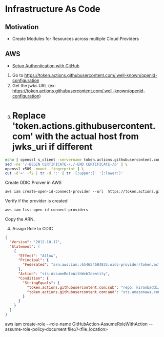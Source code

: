 # Infrastructure As Code

## Motivation

- Create Modules for Resources across multiple Cloud Providers

## AWS

- [Setup Authentication with GitHub](https://aws.amazon.com/blogs/security/use-iam-roles-to-connect-github-actions-to-actions-in-aws/)

1. Go to https://token.actions.githubusercontent.com/.well-known/openid-configuration
2. Get the jwks URL (ex: https://token.actions.githubusercontent.com/.well-known/openid-configuration)
3. # Replace 'token.actions.githubusercontent.com' with the actual host from jwks_uri if different

```bash
echo | openssl s_client -servername token.actions.githubusercontent.com -showcerts -connect token.actions.githubusercontent.com:443 2>&1 | \
sed -ne '/-BEGIN CERTIFICATE-/,/-END CERTIFICATE-/p' | \
openssl x509 -noout -fingerprint | \
cut -d'=' -f2 | tr -d ':' | tr '[:upper:]' '[:lower:]'
```

Create ODIC Proiver in AWS

```bash
aws iam create-open-id-connect-provider ‐‐url  https://token.actions.githubusercontent.com ‐‐thumbprint-list "7560d6f40fa55195f740ee2b1b7c0b4836cbe103" ‐‐client-id-list 'sts.amazonaws.com'

```

Verify if the provider is created

```bash
aws iam list-open-id-connect-providers
```

Copy the ARN.

4. Assign Role to ODIC

```json
{
  "Version": "2012-10-17",
  "Statement": [
    {
      "Effect": "Allow",
      "Principal": {
        "Federated": "arn:aws:iam::654654584835:oidc-provider/token.actions.githubusercontent.com"
      },
      "Action": "sts:AssumeRoleWithWebIdentity",
      "Condition": {
        "StringEquals": {
          "token.actions.githubusercontent.com:sub": "repo: kiranbaddi/infra-as-code:*",
          "token.actions.githubusercontent.com:aud": "sts.amazonaws.com"
        }
      }
    }
  ]
}
```

aws iam create-role --role-name GitHubAction-AssumeRoleWithAction --assume-role-policy-document file://<file_location>
